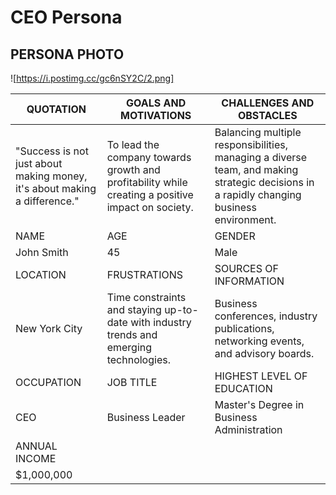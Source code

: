 # CEO Persona

## PERSONA PHOTO

![https://i.postimg.cc/gc6nSY2C/2.png]

| QUOTATION                                 | GOALS AND MOTIVATIONS                                                                                          | CHALLENGES AND OBSTACLES                                                                                                               |
|-------------------------------------------|-----------------------------------------------------------------------------------------------------------------|--------------------------------------------------------------------------------------------------------------------------------------|
| "Success is not just about making money, it's about making a difference." | To lead the company towards growth and profitability while creating a positive impact on society. | Balancing multiple responsibilities, managing a diverse team, and making strategic decisions in a rapidly changing business environment. |
| NAME                                      | AGE                                                                                                             | GENDER                                                                                                                               |
| John Smith                                | 45                                                                                                              | Male                                                                                                                               |
| LOCATION                                  | FRUSTRATIONS                                                                                                    | SOURCES OF INFORMATION                                                                                                                |
| New York City                             | Time constraints and staying up-to-date with industry trends and emerging technologies.                                      | Business conferences, industry publications, networking events, and advisory boards.                                                                               |
| OCCUPATION                                | JOB TITLE                                                                                                       | HIGHEST LEVEL OF EDUCATION                                                                                                            |
| CEO                                       | Business Leader                                                                                                   | Master's Degree in Business Administration                                                                                                     |
| ANNUAL INCOME                             |                                                                                                                 |                                                                                                                                      |
| $1,000,000                                |                                                                                                                 |                                                                                                                                      |
